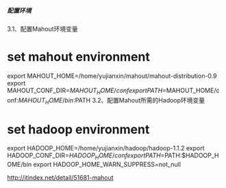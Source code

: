 ##### 配置环境

3.1、配置Mahout环境变量
# set mahout environment
export MAHOUT_HOME=/home/yujianxin/mahout/mahout-distribution-0.9
export MAHOUT_CONF_DIR=$MAHOUT_HOME/conf
export PATH=$MAHOUT_HOME/conf:$MAHOUT_HOME/bin:$PATH
3.2、配置Mahout所需的Hadoop环境变量
 # set hadoop environment
export HADOOP_HOME=/home/yujianxin/hadoop/hadoop-1.1.2 
export HADOOP_CONF_DIR=$HADOOP_HOME/conf 
export PATH=$PATH:$HADOOP_HOME/bin
export HADOOP_HOME_WARN_SUPPRESS=not_null

http://itindex.net/detail/51681-mahout
